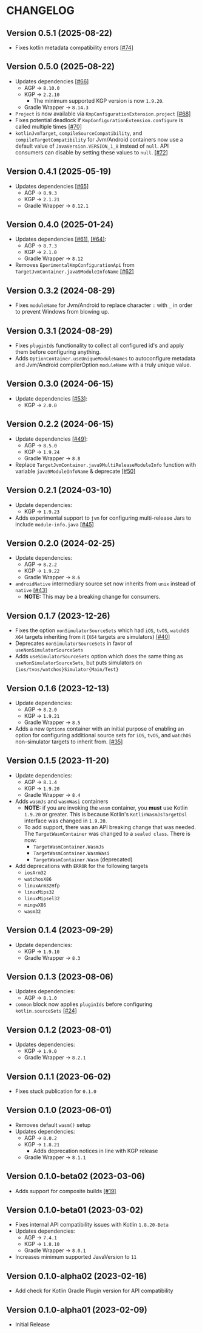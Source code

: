 # CHANGELOG

## Version 0.5.1 (2025-08-22)
 - Fixes kotlin metadata compatibility errors [[#74]][74]

## Version 0.5.0 (2025-08-22)
 - Updates dependencies [[#66]][66]
     - AGP -> `8.10.0`
     - KGP -> `2.2.10`
         - The minimum supported KGP version is now `1.9.20`.
     - Gradle Wrapper -> `8.14.3`
 - `Project` is now available via `KmpConfigurationExtension.project` [[#68]][68]
 - Fixes potential deadlock if `KmpConfigurationExtension.configure` is called multiple times [[#70]][70]
 - `kotlinJvmTarget`, `compileSourceCompatibility`, and `compileTargetCompatibility` for Jvm/Android 
   containers now use a default value of `JavaVersion.VERSION_1_8` instead of `null`. API consumers
   can disable by setting these values to `null`. [[#72]][72]

## Version 0.4.1 (2025-05-19)
 - Updates dependencies [[#65]][65]
     - AGP -> `8.9.3`
     - KGP -> `2.1.21`
     - Gradle Wrapper -> `8.12.1`

## Version 0.4.0 (2025-01-24)
 - Updates dependencies [[#61]][61], [[#64]][64]:
     - AGP -> `8.7.3`
     - KGP -> `2.1.0`
     - Gradle Wrapper -> `8.12`
 - Removes `EperimentalKmpConfigurationApi` from `TargetJvmContainer.java9ModuleInfoName` [[#62]][62]

## Version 0.3.2 (2024-08-29)
 - Fixes `moduleName` for Jvm/Android to replace character `:` with `_`
   in order to prevent Windows from blowing up.

## Version 0.3.1 (2024-08-29)
 - Fixes `pluginIds` functionality to collect all configured id's and
   apply them before configuring anything.
 - Adds `OptionContainer.useUniqueModuleNames` to autoconfigure metadata
   and Jvm/Android compilerOption `moduleName` with a truly unique value.

## Version 0.3.0 (2024-06-15)
 - Update dependencies [[#53]][53]:
     - KGP -> `2.0.0`

## Version 0.2.2 (2024-06-15)
 - Update dependencies [[#49]][49]:
     - AGP -> `8.5.0`
     - KGP -> `1.9.24`
     - Gradle Wrapper -> `8.8`
 - Replace `TargetJvmContainer.java9MultiReleaseModuleInfo` function with
   variable `java9ModuleInfoName` & deprecate [[#50]][50]

## Version 0.2.1 (2024-03-10)
 - Update dependencies:
     - KGP -> `1.9.23`
 - Adds experimental support to `jvm` for configuring
   multi-release Jars to include `module-info.java` [[#45]][45]

## Version 0.2.0 (2024-02-25)
 - Update dependencies:
     - AGP -> `8.2.2`
     - KGP -> `1.9.22`
     - Gradle Wrapper -> `8.6`
 - `androidNative` intermediary source set now inherits from `unix` instead of 
   `native` [[#43]][43]
     - **NOTE:** This may be a breaking change for consumers.

## Version 0.1.7 (2023-12-26)
 - Fixes the option `nonSimulatorSourceSets` which had `iOS`, `tvOS`, `watchOS`
   `X64` targets inheriting from it (`X64` targets are simulators) [[#40]][40]
 - Deprecates `nonSimulatorSourceSets` in favor of `useNonSimulatorSourceSets`
 - Adds `useSimulatorSourceSets` option which does the same thing as 
   `useNonSimulatorSourceSets`, but puts simulators on `{ios/tvos/watchos}Simulator{Main/Test}`

## Version 0.1.6 (2023-12-13)
 - Update dependencies:
     - AGP -> `8.2.0`
     - KGP -> `1.9.21`
     - Gradle Wrapper -> `8.5`
 - Adds a new `Options` container with an initial purpose of enabling an 
   option for configuring additional source sets for `iOS`, `tvOS`, and 
   `watchOS` non-simulator targets to inherit from. [[#35]][35]

## Version 0.1.5 (2023-11-20)
 - Update dependencies:
     - AGP -> `8.1.4`
     - KGP -> `1.9.20`
     - Gradle Wrapper -> `8.4`
 - Adds `wasmJs` and `wasmWasi` containers
     - **NOTE:** if you are invoking the `wasm` container, 
       you **must** use Kotlin `1.9.20` or greater. This is because
       Kotlin's `KotlinWasmJsTargetDsl` interface was changed in `1.9.20`. 
     - To add support, there was an API breaking change
       that was needed. The `TargetWasmContainer` was changed
       to a `sealed class`. There is now:
         - `TargetWasmContainer.WasmJs`
         - `TargetWasmContainer.WasmWasi`
         - `TargetWasmContainer.Wasm` (deprecated)
 - Add deprecations with `ERROR` for the following targets
     - `iosArm32`
     - `watchosX86`
     - `linuxArm32Hfp`
     - `linuxMips32`
     - `linuxMipsel32`
     - `mingwX86`
     - `wasm32`

## Version 0.1.4 (2023-09-29)
 - Update dependencies:
     - KGP -> `1.9.10`
     - Gradle Wrapper -> `8.3`

## Version 0.1.3 (2023-08-06)
 - Updates dependencies:
     - AGP -> `8.1.0`
 - `common` block now applies `pluginIds` before configuring 
   `kotlin.sourceSets` [[#24]][24]

## Version 0.1.2 (2023-08-01)
 - Updates dependencies:
     - KGP -> `1.9.0`
     - Gradle Wrapper -> `8.2.1`

## Version 0.1.1 (2023-06-02)
 - Fixes stuck publication for `0.1.0`

## Version 0.1.0 (2023-06-01)
 - Removes default `wasm()` setup
 - Updates dependencies:
     - AGP -> `8.0.2`
     - KGP -> `1.8.21`
         - Adds deprecation notices in line with KGP release
     - Gradle Wrapper -> `8.1.1`

## Version 0.1.0-beta02 (2023-03-06)
 - Adds support for composite builds [[#19]][19]

## Version 0.1.0-beta01 (2023-03-02)
 - Fixes internal API compatibility issues with Kotlin `1.8.20-Beta`
 - Updates dependencies:
     - AGP -> `7.4.1`
     - KGP -> `1.8.10`
     - Gradle Wrapper -> `8.0.1`
 - Increases minimum supported JavaVersion to `11`

## Version 0.1.0-alpha02 (2023-02-16)
 - Add check for Kotlin Gradle Plugin version for API compatibility

## Version 0.1.0-alpha01 (2023-02-09)
 - Initial Release

[19]: https://github.com/05nelsonm/gradle-kmp-configuration-plugin/pull/19
[24]: https://github.com/05nelsonm/gradle-kmp-configuration-plugin/pull/24
[35]: https://github.com/05nelsonm/gradle-kmp-configuration-plugin/pull/35
[40]: https://github.com/05nelsonm/gradle-kmp-configuration-plugin/pull/40
[43]: https://github.com/05nelsonm/gradle-kmp-configuration-plugin/pull/43
[45]: https://github.com/05nelsonm/gradle-kmp-configuration-plugin/pull/45
[49]: https://github.com/05nelsonm/gradle-kmp-configuration-plugin/pull/49
[50]: https://github.com/05nelsonm/gradle-kmp-configuration-plugin/pull/50
[53]: https://github.com/05nelsonm/gradle-kmp-configuration-plugin/pull/53
[61]: https://github.com/05nelsonm/gradle-kmp-configuration-plugin/pull/61
[62]: https://github.com/05nelsonm/gradle-kmp-configuration-plugin/pull/62
[64]: https://github.com/05nelsonm/gradle-kmp-configuration-plugin/pull/64
[65]: https://github.com/05nelsonm/gradle-kmp-configuration-plugin/pull/65
[66]: https://github.com/05nelsonm/gradle-kmp-configuration-plugin/pull/66
[68]: https://github.com/05nelsonm/gradle-kmp-configuration-plugin/pull/68
[70]: https://github.com/05nelsonm/gradle-kmp-configuration-plugin/pull/70
[72]: https://github.com/05nelsonm/gradle-kmp-configuration-plugin/pull/72
[74]: https://github.com/05nelsonm/gradle-kmp-configuration-plugin/pull/74
